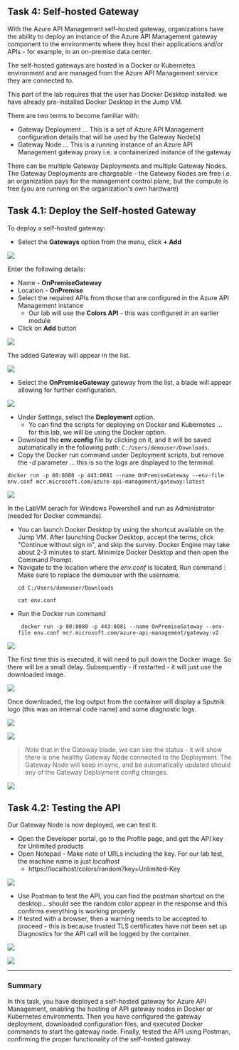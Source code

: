 ## Task 4: Self-hosted Gateway

With the Azure API Management self-hosted gateway, organizations have the ability to deploy an instance of the Azure API Management gateway component to the environments where they host their applications and/or APIs - for example, in an on-premise data center.

The self-hosted gateways are hosted in a Docker or Kubernetes environment and are managed from the Azure API Management service they are connected to.

This part of the lab requires that the user has Docker Desktop installed. we have already pre-installed Docker Desktop in the Jump VM.

There are two terms to become familiar with:

- Gateway Deployment ... This is a set of Azure API Management configuration details that will be used by the Gateway Node(s)
- Gateway Node ... This is a running instance of an Azure API Management gateway proxy i.e. a containerized instance of the gateway

There can be multiple Gateway Deployments and multiple Gateway Nodes.  The Gateway Deployments are chargeable - the Gateway Nodes are free i.e. an organization pays for the management control plane, but the compute is free (you are running on the organization's own hardware)


## Task 4.1: Deploy the Self-hosted Gateway

To deploy a self-hosted gateway:

- Select the **Gateways** option from the menu, click **+ Add**

![](media/apim-app-gateway-deploy-1.png)

Enter the following details:

- Name - **OnPremiseGateway**
- Location - **OnPremise**
- Select the required APIs from those that are configured in the Azure API Management instance
  - Our lab will use the **Colors API** - this was configured in an earlier module
- Click on **Add** button

![](../../assets/images/apim-app-gateway-deploy-2.png)

The added Gateway will appear in the list.


![](../../assets/images/apim-app-gateway-deploy-3.png)

- Select the **OnPremiseGateway** gateway from the list, a blade will appear allowing for further configuration.

![](../../assets/images/apim-app-gateway-deploy-4.png)

- Under Settings, select the **Deployment** option.
  - Yo can find the scripts for deploying on Docker and Kubernetes ... for this lab, we will be using the Docker option.
- Download the **env.config** file by clicking on it, and it will be saved automatically in the following path: `C:/Users/demouser/Downloads`.
- Copy the Docker run command under Deployment scripts, but remove the *-d* parameter ... this is so the logs are displayed to the terminal.

```text
docker run -p 80:8080 -p 443:8081 --name OnPremiseGateway --env-file env.conf mcr.microsoft.com/azure-api-management/gateway:latest
```

![](../../assets/images/apim-app-gateway-deploy-5.png)

In the LabVM serach for Windows Powershell and run as Administrator (needed for Docker commands).

- You can launch Docker Desktop by using the shortcut available on the Jump VM. After launching Docker Desktop, accept the terms, click "Continue without sign in", and skip the survey. Docker Engine may take about 2-3 minutes to start. Minimize Docker Desktop and then open the Command Prompt.
- Navigate to the location where the *env.conf* is located, Run command :
  Make sure to replace the demouser with the username.
  ```
  cd C:/Users/demouser/Downloads
  ```
  ```
  cat env.conf
  ```
- Run the Docker run command
  ```
   docker run -p 80:8080 -p 443:8081 --name OnPremiseGateway --env-file env.conf mcr.microsoft.com/azure-api-management/gateway:v2
  ```
  

![](../../assets/images/apim-app-gateway-deploy-6.png)

The first time this is executed, it will need to pull down the Docker image. So there will be a small delay.  Subsequently - if restarted - it will just use the downloaded image.

![](../../assets/images/apim-app-gateway-deploy-7.png)

Once downloaded, the log output from the container will display a Sputnik logo (this was an internal code name) and some diagnostic logs.

![](../../assets/images/apim-app-gateway-deploy-8.png)


![](../../assets/images/apim-app-gateway-deploy-9.png)

>*Note* that in the Gateway blade, we can see the status - it will show there is one healthy Gateway Node connected to the Deployment.   The Gateway Node will keep in sync, and be automatically updated should any of the Gateway Deployment config changes.

![](../../assets/images/apim-app-gateway-deploy-10.png)

## Task 4.2: Testing the API

Our Gateway Node is now deployed, we can test it.

- Open the Developer portal, go to the Profile page, and get the API key for Unlimited products
- Open Notepad - Make note of URLs including the key.  For our lab test, the machine name is just *localhost*
  - https://localhost/colors/random?key=Unlimited-Key

![](../../assets/images/apim-app-gateway-test-1.png)

- Use Postman to test the API, you can find the postman shortcut on the desktop... should see the random color appear in the response and this confirms everything is working properly
- If tested with a browser, then a warning needs to be accepted to proceed - this is because trusted TLS certificates have not been set up Diagnostics 
 for the API call will be logged by the container.

![](../../assets/images/apim-app-gateway-test-2.png)



![](../../assets/images/apim-app-gateway-test-3.png)


---
### Summary
In this task, you have deployed a self-hosted gateway for Azure API Management, enabling the hosting of API gateway nodes in Docker or Kubernetes environments. Then you have configured the gateway deployment, downloaded configuration files, and executed Docker commands to start the gateway node. Finally, tested the API using Postman, confirming the proper functionality of the self-hosted gateway.
